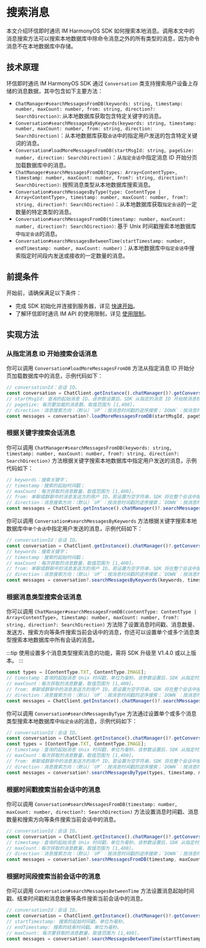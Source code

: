 # 搜索消息

<Toc />

本文介绍环信即时通讯 IM HarmonyOS SDK 如何搜索本地消息。调用本文中的消息搜索方法可以搜索本地数据库中除命令消息之外的所有类型的消息，因为命令消息不在本地数据库中存储。

## 技术原理

环信即时通讯 IM HarmonyOS SDK 通过 `Conversation` 类支持搜索用户设备上存储的消息数据，其中包含如下主要方法：

- `ChatManager#searchMessagesFromDB(keywords: string, timestamp: number, maxCount: number, from: string, direction?: SearchDirection)`: 从本地数据库获取包含特定关键字的消息。
- `Conversation#searchMessagesByKeywords(keywords: string, timestamp: number, maxCount: number, from: string, direction: SearchDirection)`：从本地数据库获取`会话`中的指定用户发送的包含特定关键词的消息。
- `Conversation#loadMoreMessagesFromDB(startMsgId: string, pageSize: number, direction: SearchDirection)`：从`指定会话`中指定消息 ID 开始分页加载数据库中的消息。
- `ChatManager#searchMessagesFromDB(types: Array<ContentType>, timestamp: number, maxCount: number, from?: string, direction?: SearchDirection)`: 按照消息类型从本地数据库搜索消息。
- `Conversation#searchMessagesByType(type: ContentType | Array<ContentType>, timestamp: number, maxCount: number, from?: string, direction?: SearchDirection)`：从本地数据库获取`指定会话`的一定数量的特定类型的消息。
- `Conversation#searchMessagesFromDB(timestamp: number, maxCount: number, direction?: SearchDirection)`: 基于 Unix 时间戳搜索本地数据库中`指定会话`的消息。
- `Conversation#searchMessagesBetweenTime(startTimestamp: number, endTimestamp: number, maxCount: number)`：从本地数据库中`指定会话`中搜索指定时间段内发送或接收的一定数量的消息。

## 前提条件

开始前，请确保满足以下条件：

- 完成 SDK 初始化并连接到服务器，详见 [快速开始](quickstart.html)。
- 了解环信即时通讯 IM API 的使用限制，详见 [使用限制](/product/limitation.html)。

## 实现方法

### 从指定消息 ID 开始搜索会话消息

你可以调用 `Conversation#loadMoreMessagesFromDB` 方法从指定消息 ID 开始分页加载数据库中的消息，示例代码如下：

```typescript
// conversationId：会话 ID。
const conversation = ChatClient.getInstance().chatManager()?.getConversation(conversationId);
// startMsgId: 查询的起始消息 ID。该参数设置后，SDK 从指定的消息 ID 开始按消息检索方向加载。如果传入消息的 ID 为空，SDK 忽略该参数。
// pageSize: 每页要加载的消息数。取值范围为 [1,400]。
// direction：消息搜索方向：（默认）`UP`：按消息时间戳的逆序搜索；`DOWN`：按消息时间戳的正序搜索。
const messages = conversation?.loadMoreMessagesFromDB(startMsgId, pageSize, direction);
```

### 根据关键字搜索会话消息

你可以调用 `ChatManager#searchMessagesFromDB(keywords: string, timestamp: number, maxCount: number, from?: string, direction?: SearchDirection)` 方法根据关键字搜索本地数据库中指定用户发送的消息，示例代码如下：

```typescript
// keywords：搜索关键字；
// timestamp：搜索的起始时间戳；
// maxCount：每次获取的消息数量，取值范围为 [1,400]。
// from: 单聊或群聊中的消息发送方的用户 ID。若设置为空字符串，SDK 将在整个会话中搜索消息。
// direction：消息搜索方向：（默认）`UP`：按消息时间戳的逆序搜索；`DOWN`：按消息时间戳的正序搜索。
const messages = ChatClient.getInstance().chatManager()?.searchMessagesFromDB(keywords, timestamp, maxCount, from, direction);
```

你可以调用 `Conversation#searchMessagesByKeywords` 方法根据关键字搜索本地数据库中`单个会话`中指定用户发送的消息，示例代码如下：

```typescript
// conversationId：会话 ID。
const conversation = ChatClient.getInstance().chatManager()?.getConversation(conversationId);
// keywords：搜索关键字；
// timestamp：搜索的起始时间戳；
// maxCount：每次获取的消息数量，取值范围为 [1,400]。
// from: 单聊或群聊中的消息发送方的用户 ID。若设置为空字符串，SDK 将在整个会话中搜索消息。
// direction：消息搜索方向：（默认）`UP`：按消息时间戳的逆序搜索；`DOWN`：按消息时间戳的正序搜索。
const messages = conversation?.searchMessagesByKeywords(keywords, timestamp, maxCount, from, direction);
```

### 根据消息类型搜索会话消息

你可以调用 `ChatManager#searchMessagesFromDB(contentType: ContentType | Array<ContentType>, timestamp: number, maxCount: number, from?: string, direction?: SearchDirection)` 方法除了设置消息时间戳、消息数量、发送方、搜索方向等条件搜索当前会话中的消息，你还可以设置单个或多个消息类型搜索本地数据库中所有会话的消息。

:::tip
使用设置多个消息类型搜索消息的功能，需将 SDK 升级至 V1.4.0 或以上版本。
:::

```typescript
const types = [ContentType.TXT, ContentType.IMAGE];
// timestamp：查询的起始消息 Unix 时间戳，单位为毫秒。该参数设置后，SDK 从指定时间戳的消息开始，按消息搜索方向获取。如果该参数设置为负数，SDK 从当前时间开始搜索。
// maxCount：每次获取的消息数量，取值范围为 [1,400]。
// from: 单聊或群聊中的消息发送方的用户 ID。若设置为空字符串，SDK 将在整个会话中搜索消息。
// direction：消息搜索方向：（默认）`UP`：按消息时间戳的逆序搜索；`DOWN`：按消息时间戳的正序搜索。
const messages = ChatClient.getInstance().chatManager()?.searchMessagesFromDB(types, timestamp, maxCount, from, direction);
``` 

你可以调用 `Conversation#searchMessagesByType` 方法通过设置单个或多个消息类型搜索本地数据库中`指定会话`的消息，示例代码如下：

```typescript
// conversationId：会话 ID。
const conversation = ChatClient.getInstance().chatManager()?.getConversation(conversationId);
const types = [ContentType.TXT, ContentType.IMAGE];
// timestamp：查询的起始消息 Unix 时间戳，单位为毫秒。该参数设置后，SDK 从指定时间戳的消息开始，按消息搜索方向获取。如果该参数设置为负数，SDK 从当前时间开始搜索。
// maxCount：每次获取的消息数量，取值范围为 [1,400]。
// from: 单聊或群聊中的消息发送方的用户 ID。若设置为空字符串，SDK 将在整个会话中搜索消息。
// direction：消息搜索方向：（默认）`UP`：按消息时间戳的逆序搜索；`DOWN`：按消息时间戳的正序搜索。
const messages = conversation?.searchMessagesByType(types, timestamp, maxCount, from, direction);
``` 

### 根据时间戳搜索当前会话中的消息

你可以调用 `Conversation#searchMessagesFromDB(timestamp: number, maxCount: number, direction?: SearchDirection)` 方法设置消息时间戳、消息数量和搜索方向等条件搜索当前会话中的消息。

```typescript
// conversationId：会话 ID。
const conversation = ChatClient.getInstance().chatManager()?.getConversation(conversationId);
// timestamp：查询的起始消息 Unix 时间戳，单位为毫秒。该参数设置后，SDK 从指定时间戳的消息开始，按消息搜索方向获取。如果该参数设置为负数，SDK 从当前时间开始搜索。
// maxCount：每次获取的消息数量，取值范围为 [1,400]。
// direction：消息搜索方向：（默认）`UP`：按消息时间戳的逆序搜索；`DOWN`：按消息时间戳的正序搜索。
const messages = conversation?.searchMessagesFromDB(timestamp, maxCount, direction);
```         

### 根据时间段搜索当前会话中的消息

你可以调用 `Conversation#searchMessagesBetweenTime` 方法设置消息起始时间戳、结束时间戳和消息数量等条件搜索当前会话中的消息。

```typescript
// conversationId：会话 ID。
const conversation = ChatClient.getInstance().chatManager()?.getConversation(conversationId);
// startTimestamp: 搜索的起始时间戳。单位为毫秒。
// endTimestamp: 搜索的结束时间戳。单位为毫秒。
// maxCount: 每次要获取的消息数量。取值范围为 [1,400]。
const messages = conversation?.searchMessagesBetweenTime(startTimestamp, endTimestamp, maxCount);
```  
